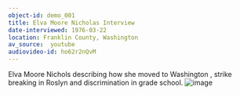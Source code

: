```yaml
---
object-id: demo_001
title: Elva Moore Nicholas Interview   
date-interviewed: 1976-03-22
location: Franklin County, Washington
av_source:  youtube
audiovideo-id: ho62r2nQvM
---
```


Elva Moore Nichols describing how she moved to Washington , strike breaking in Roslyn and discrimination in grade school.
![image](https://user-images.githubusercontent.com/85772373/166003606-2feee080-3476-43dc-8764-e117a1f021fe.png)
